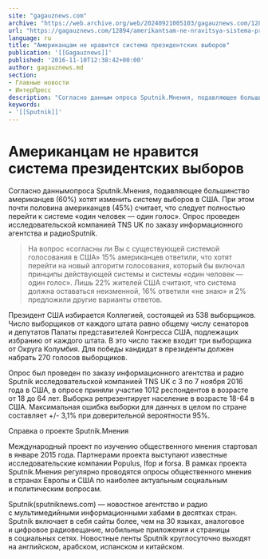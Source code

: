 ```yaml
---
site: "gagauznews.com"
archive: "https://web.archive.org/web/20240921005103/gagauznews.com/12894/amerikantsam-ne-nravitsya-sistema-prezidentskih-vyborov.html"
url: "https://gagauznews.com/12894/amerikantsam-ne-nravitsya-sistema-prezidentskih-vyborov.html"
language: ru
title: "Американцам не нравится система президентских выборов"
publication: '[[Gagauznews]]'
published: '2016-11-10T12:38:42+00:00'
author: gagauznews.md
section:
- Главные новости
- ИнтерПресс
description: "Согласно данным опроса Sputnik.Мнения, подавляющее большинство американцев (60%) хотят изменить систему выборов в США. При этом почти половина американцев (45%) считает, что следует полностью перейти к системе «один человек — один голос». Опрос проведен исследовательской компанией TNS UK по заказу информационного агентства и радио Sputnik. На вопрос «согласны ли Вы с существующей системой голосования в США» 15% американцев ответили, что хотят перейти на новый алгоритм голосования, который бы включал принципы действующей системы и системы «один человек — один голос». Лишь 22% жителей США считают, что система должна оставаться неизменной, 16% ответили «не знаю» и 2% предложили другие варианты ответов. Президент США избирается Коллегией, состоящей из 538 выборщиков. Число выборщиков от каждого штата равно общему числу сенаторов и депутатов Палаты представителей Конгресса США, […]"
keywords:
- '[[Sputnik]]'
---
```


# Американцам не нравится система президентских выборов

Согласно даннымопроса Sputnik.Мнения, подавляющее большинство американцев (60%) хотят изменить систему выборов в США. При этом почти половина американцев (45%) считает, что следует полностью перейти к системе «один человек — один голос». Опрос проведен исследовательской компанией TNS UK по заказу информационного агентства и радиоSputnik.

> На вопрос «согласны ли Вы с существующей системой голосования в США» 15% американцев ответили, что хотят перейти на новый алгоритм голосования, который бы включал принципы действующей системы и системы «один человек — один голос». Лишь 22% жителей США считают, что система должна оставаться неизменной, 16% ответили «не знаю» и 2% предложили другие варианты ответов.

Президент США избирается Коллегией, состоящей из 538 выборщиков. Число выборщиков от каждого штата равно общему числу сенаторов и депутатов Палаты представителей Конгресса США, подлежащих избранию от каждого штата. В это число также входит три выборщика от Округа Колумбия. Для победы кандидат в президенты должен набрать 270 голосов выборщиков.

Опрос был проведен по заказу информационного агентства и радио Sputnik исследовательской компанией TNS UK с 3 по 7 ноября 2016 года в США, в опросе приняли участие 1012 респондентов в возрасте от 18 до 64 лет. Выборка репрезентирует население в возрасте 18-64 в США. Максимальная ошибка выборки для данных в целом по стране составляет +/- 3,1% при доверительной вероятности 95%.

Справка о проекте Sputnik.Мнения

Международный проект по изучению общественного мнения стартовал в январе 2015 года. Партнерами проекта выступают известные исследовательские компании Populus, Ifop и forsa. В рамках проекта Sputnik.Мнения регулярно проводятся опросы общественного мнения в странах Европы и США по наиболее актуальным социальным и политическим вопросам.

Sputnik(sputniknews.com) — новостное агентство и радио с мультимедийными информационными хабами в десятках стран. Sputnik включает в себя сайты более, чем на 30 языках, аналоговое и цифровое радиовещание, мобильные приложения и страницы в социальных сетях. Новостные ленты Sputnik круглосуточно выходят на английском, арабском, испанском и китайском.